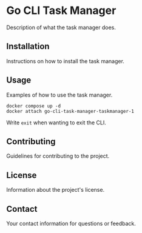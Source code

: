 # Go CLI Task Manager

Description of what the task manager does.

## Installation

Instructions on how to install the task manager.

## Usage

Examples of how to use the task manager.

```
docker compose up -d
docker attach go-cli-task-manager-taskmanager-1
```

Write `exit` when wanting to exit the CLI.

## Contributing

Guidelines for contributing to the project.

## License

Information about the project's license.

## Contact

Your contact information for questions or feedback.
